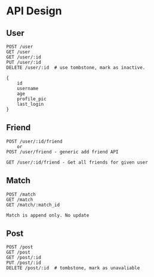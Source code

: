 # API Design

## User
```
POST /user
GET /user
GET /user/:id
PUT /user/:id
DELETE /user/:id  # use tombstone, mark as inactive.

{
    id
    username
    age
    profile_pic
    last_login
}
```

## Friend
```
POST /user/:id/friend
    or
POST /user/friend - generic add friend API

GET /user/:id/friend - Get all friends for given user
```

## Match
```
POST /match
GET /match
GET /match/:match_id

Match is append only. No update
```

## Post
```
POST /post
GET /post
GET /post/:id
PUT /post/:id
DELETE /post/:id  # tombstone, mark as unavaliable
```
